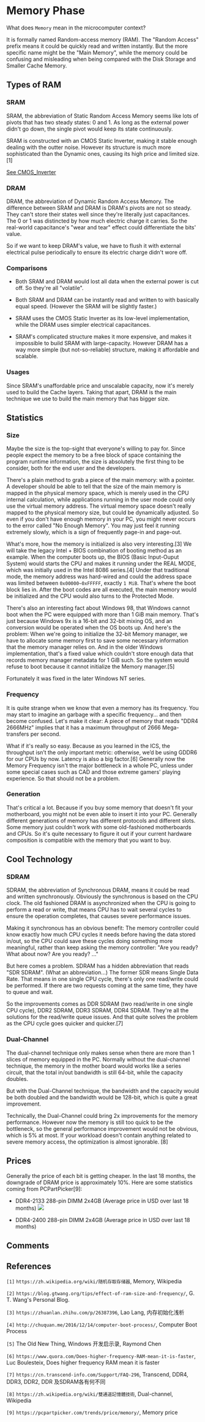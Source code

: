 
# Memory Phase

What does `Memory` mean in the microcomputer context?

It is formally named Random-access memory (RAM). The "Random Access" prefix means it could be quickly read and written instantly. But the more specific name might be the "Main Memory", while the memory could be confusing and misleading when being compared with the Disk Storage and Smaller Cache Memory.

## Types of RAM

### SRAM

SRAM, the abbreviation of Static Random Access Memory seems like lots of pivots that has two steady states: 0 and 1. As long as the external power didn't go down, the single pivot would keep its state continuously.

SRAM is constructed with an CMOS Static Inverter, making it stable enough dealing with the outter noise. However its structure is much more sophisticated than the Dynamic ones, causing its high price and limited size.[1]

[See CMOS_Inverter](https://zh.wikipedia.org/wiki/File:CMOS_Inverter.svg)

### DRAM

DRAM, the abbreviation of Dynamic Random Access Memory. The difference between SRAM and DRAM is DRAM's pivots are not so steady. They can't store their states well since they're literally just capacitances. The 0 or 1 was distincted by how much electric charge it carries. So the real-world capacitance's "wear and tear" effect could differentiate the bits' value.

So if we want to keep DRAM's value, we have to flush it with external electrical pulse periodically to ensure its electric charge didn't wore off.

### Comparisons

* Both SRAM and DRAM would lost all data when the external power is cut off. So they're all "volatile".

* Both SRAM and DRAM can be instantly read and written to with basically equal speed. (However the SRAM will be slightly faster.)

* SRAM uses the CMOS Static Inverter as its low-level implementation, while the DRAM uses simpler electrical capacitances.

* SRAM's complicated structure makes it more expensive, and makes it impossible to build SRAM with large-capacity. However DRAM has a way more simple (but not-so-reliable) structure, making it affordable and scalable.

### Usages

Since SRAM's unaffordable price and unscalable capacity, now it's merely used to build the Cache layers. Taking that apart, DRAM is the main technique we use to build the main memory that has bigger size.

## Statistics

### Size

Maybe the size is the top-sight that everyone's willing to pay for. Since people expect the memory to be a free block of space containing the program runtime information, the size is absolutely the first thing to be consider, both for the end user and the developers.

There's a plain method to grab a piece of the main memory: with a pointer. A developer should be able to tell that the size of the main memory is mapped in the physical memory space, which is merely used in the CPU internal calculation, while applications running in the user mode could only use the virtual memory address. The virtual memory space doesn't really mapped to the physical memory size, but could be dynamically adjusted. So even if you don't have enough memory in your PC, you might never occurs to the error called "No Enough Memory". You may just feel it running extremely slowly, which is a sign of frequently page-in and page-out.

What's more, how the memory is initialized is also very interesting.[3] We will take the legacy Intel + BIOS combination of booting method as an example. When the computer boots up, the BIOS (Basic Input-Ouput System) would starts the CPU and makes it running under the REAL MODE, which was initially used in the Intel 8086 series.[4] Under that traditional mode, the memory address was hard-wired and could the address space was limited between  `0x00000~0xFFFFF`, exactly `1 MiB`. That's where the boot block lies in. After the boot codes are all executed, the main memory would be initialized and the CPU would also turns to the Protected Mode.

There's also an interesting fact about Windows 98, that Windows cannot boot when the PC were equipped with more than 1 GiB main memory. That's just because Windows 9x is a 16-bit and 32-bit mixing OS, and an conversion would be operated when the OS boots up. And here's the problem: When we're going to initialize the 32-bit Memory manager, we have to allocate some memory first to save some necessary information that the memory manager relies on. And in the older Windows implementation, that's a fixed value which couldn't store enough data that records memory manager metadata for 1 GiB such. So the system would refuse to boot because it cannot initialize the Memory manager.[5]

Fortunately it was fixed in the later Windows NT series.

### Frequency

It is quite strange when we know that even a memory has its frequency. You may start to imagine an garbage with a specific frequency... and then become confused. Let's make it clear: A piece of memory that reads "DDR4 2666MHz" implies that it has a maximum throughput of 2666 Mega-transfers per second.

What if it's really so easy. Because as you learned in the ICS, the throughput isn’t the only important metric: otherwise, we’d be using GDDR6 for our CPUs by now. Latency is also a big factor.[6] Generally now the Memory Frequency isn't the major bottleneck in a whole PC, unless under some special cases such as CAD and those extreme gamers' playing experience. So that should not be a problem.

### Generation

That's critical a lot. Because if you buy some memory that doesn't fit your motherboard, you might not be even able to insert it into your PC. Generally different generations of memory has different protocols and different slots. Some memory just couldn't work with some old-fashioned motherboards and CPUs. So it's quite necessary to figure it out if your current hardware composition is compatible with the memory that you want to buy.

## Cool Technology

### SDRAM

SDRAM, the abbreviation of Synchronous DRAM, means it could be read and written synchronously. Obviously the synchronous is based on the CPU clock. The old fashioned DRAM is asynchronized when the CPU is going to perform a read or write, that means CPU has to wait several cycles to ensure the operation completes, that causes severe performance issues.

Making it synchronous has an obvious benefit: The memory controller could know exactly how much CPU cycles it needs before having the data stored in/out, so the CPU could save these cycles doing something more meaningful, rather than keep asking the memory controller: "Are you ready? What about now? Are you ready? ..."

But here comes a problem. SDRAM has a hidden abbreviation that reads "SDR SDRAM". (What an abbreviation...) The former SDR means Single Data Rate. That means in one single CPU cycle, there's only one read/write could be performed. If there are two requests coming at the same time, they have to queue and wait.

So the improvements comes as DDR SDRAM (two read/write in one single CPU cycle), DDR2 SDRAM, DDR3 SDRAM, DDR4 SDRAM. They're all the solutions for the read/write queue issues. And that quite solves the problem as the CPU cycle goes quicker and quicker.[7]

### Dual-Channel

The dual-channel technique only makes sense when there are more than 1 slices of memory equipped in the PC. Normally without the dual-channel technique, the memory in the mother board would works like a series circuit, that the total in/out bandwidth is still 64-bit, while the capacity doubles.

But with the Dual-Channel technique, the bandwidth and the capacity would be both doubled and the bandwidth would be 128-bit, which is quite a great improvement.

Technically, the Dual-Channel could bring 2x improvements for the memory performance. However now the memory is still too quick to be the bottleneck, so the general performance improvement would not be obvious, which is 5% at most. If your workload doesn't contain anything related to severe memory access, the optimization is almost ignorable. [8]

## Prices

Generally the price of each bit is getting cheaper. In the last 18 months, the downgrade of DRAM price is approximately 10%. Here are some statistics coming from PCPartPicker[9]:

* DDR4-2133 288-pin DIMM 2x4GB (Average price in USD over last 18 months)
![](https://github.com/0583/SE-422/blob/master/assignment-1/memory-phase/imgs/trend.ram.288dimm.ddr4_2133.2x4096.90faf3c82a93f439392a56610819edac.png?raw=true)

* DDR4-2400 288-pin DIMM 2x4GB (Average price in USD over last 18 months)

## Comments

## References

`[1]`  `https://zh.wikipedia.org/wiki/随机存取存储器`, Memory, Wikipedia

`[2]` `https://blog.gtwang.org/tips/effect-of-ram-size-and-frequency/`, G. T. Wang's Personal Blog.

`[3]` `https://zhuanlan.zhihu.com/p/26387396`, Lao Lang, 内存初始化浅析

`[4]` `http://chuquan.me/2016/12/14/computer-boot-process/`, Computer Boot Process

`[5]` The Old New Thing, Windows 开发启示录, Raymond Chen

`[6]` `https://www.quora.com/Does-higher-frequency-RAM-mean-it-is-faster`, Luc Boulesteix, Does higher frequency RAM mean it is faster

`[7]` `https://cn.transcend-info.com/Support/FAQ-296`, Transcend, DDR4, DDR3, DDR2, DDR 及SDRAM各有何不同

`[8]` `https://zh.wikipedia.org/wiki/雙通道記憶體技術`, Dual-channel, Wikipedia

`[9]` `https://pcpartpicker.com/trends/price/memory/`, Memory price
